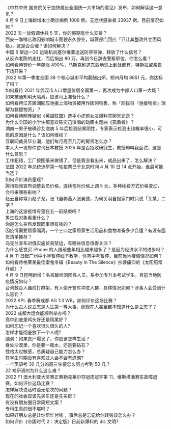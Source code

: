 《中共中央 国务院关于加快建设全国统一大市场的意见》发布，如何解读这一意见？  
4 月 9 日上海新增本土确诊病例 1006 例、无症状感染者 23937 例，目前情况如何？  
2022 五一放假调休共 5 天，你的假期有什么安排？  
西安一咖啡店称因影响城市面貌永久停业，城管部门回应「只让其整改外立面风格」，这是否合理？该如何解决？  
中国 6 架运—20 运输机向塞尔维亚运送防空导弹，释放了什么信号？  
从反诈老陈的走红，而后捐出 80 万，再到今日辞去警察职位，你怎么看？  
如何看待锂价一年飙涨 490%，马斯克称这东西地球上到处都有，特斯拉或亲自下场开采？  
2022 年第一季度全国 38 个核心城市平均薪酬出炉，郑州月均 8651 元，你达标了吗？  
如何看待 2021 年武汉市人口增量位居全国第一，再次成为中部人口第一大城？  
如果被通知明天隔离，应该马上准备什么？  
如何看待江苏建湖回应驰援上海物资被用作团购销售，称「网民将『驰援物资』理解为救援物资」？  
如何看待网传疑似《英雄联盟》选手小虎前女友爆料其聊天记录？  
为什么全国的小学生都喜欢陈奕迅演唱的动画主题曲《孤勇者》？  
湖南一男子被确诊艾滋病 5 年后检测结果阴性，专家表示检测出错概率很小，可能的原因是什么？该如何维权？  
互联网裁员毕业潮，他们每月高至几万的房贷怎么办？  
本人大一发邮件咨询日本教授 2025 年是否招收研究生，教授却叫我面试，这是什么意思？  
工作犯错，工厂按图纸来做错了，但是我没看出来，成品出来了，怎么解决？  
法国 2022 年总统选举第一轮投票已于北京时间 4 月 10 日 14 点开始，谁最可能当选？  
如何评价演员童瑶?  
腾讯视频宣布调整会员价格，连续包月价格上调 5 元，多种续费方式价格变动，会带来哪些影响？  
赵云自称常山赵子龙，张飞自称燕人张翼德，为何关羽自报家门时只说「关某」二字？  
上海的这波疫情有望在五一前结束吗？  
男生找对象看重什么？  
你是怎么突然发现同事很有钱的？  
因疫情需要居家隔离，一个三口之家居家生活用品和食物准备多少合适？有没有囤货清单推荐？  
乌克兰宣布对俄实施贸易禁运，有哪些信息值得关注？  
为什么感觉买 iPhone 的人跟前些年相比越来越多了？是因为经济水平的进步吗？  
4 月 11 日起广州中小学暂停线下教学，体育中考暂停，目前当地疫情情况如何？  
如何看待格莱美最佳雷鬼专辑《Beauty In The Silence》抄袭痛仰的《太阳照常升起》？  
4 月 9 日昆明新增 1 名核酸检测阳性人员，系参加专升本考试学生，目前当地防疫情况如何？  
台湾数百人庙前打群架，有人偷开警车冲进人群，具体情况如何？涉事人会受到什么惩罚？  
2022 KPL 春季赛成都 AG 1:3 WB，如何评价这场比赛？  
为什么古人说立志是人生第一等大事，而现在人甚至都不知道什么是立志了？  
2022 成都大运会能顺利举办吗？  
高中到底是鸡头好还是凤尾好？  
如何忘记一个喜欢很久很久的人?  
怎样才能彻底放下一个人呢?  
脑洞：如果丧尸爆发了，你应该怎样生活？  
身处沙漠里，你是要一瓶水，还是要钻石？  
性格太过敏感，总质疑自己能力怎么办？  
在学生时期没有喜欢过人会不会有遗憾?  
一个英语考 30 几分的高三生要怎么努力考到 50 几？  
22 考研调剂为什么这么难？  
2022 F1 澳大利亚大奖赛正赛勒克莱尔夺冠周冠宇第 11，维斯塔潘赛车故障退赛，如何评价这场比赛？  
怎样解决说话时语无伦次的问题？  
现在的社会应该先买车还是先买房？  
有没有朋友圈日常简短文案？  
专科生真的很不堪吗？  
如果好朋友总是让你帮忙付钱 ，事后总是忘记给你转钱该怎么办？  
如何评价《帝国时代 2：决定版》日前新爆料的 dlc 文明?  
